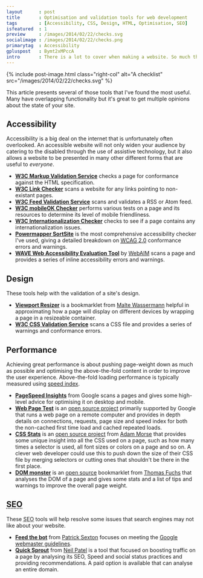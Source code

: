 ```yaml
---
layout      : post
title       : Optimisation and validation tools for web development
tags        : [Accessibility, CSS, Design, HTML, Optimisation, SEO]
isfeatured  : 1
preview     : /images/2014/02/22/checks.svg
socialimage : /images/2014/02/22/checks.png
primarytag  : Accessibility
gpluspost   : Bymt2xMPccA
intro       : There is a lot to cover when making a website. So much that it's unreasonable to manually check a site for best practices in <abbr title="Search Engine Optimisation">SEO</abbr>, performance, accessibility, style and so on. Luckily the internet has you covered with these great tools to push your site to the next level!
---
```


{% include post-image.html class="right-col" alt="A checklist" src="/images/2014/02/22/checks.svg" %}

This article presents several of those tools that I've found the most useful. Many have overlapping functionality but it's great to get multiple opinions about the state of your site.



## Accessibility

Accessibility is a big deal on the internet that is unfortunately often overlooked. An accessible website will not only widen your audience by catering to the disabled through the use of assistive technology, but it also allows a website to be presented in many other different forms that are useful to *everyone*.

- [**W3C Markup Validation Service**][16] checks a page for conformance against the HTML specification.
- [**W3C Link Checker**][17] scans a website for any links pointing to non-existant pages.
- [**W3C Feed Validation Service**][21] scans and validates a RSS or Atom feed.
- [**W3C mobileOK Checker**][22] performs various tests on a page and its resources to determine its level of mobile friendliness.
- [**W3C Internationalization Checker**][23] checks to see if a page contains any internationalization issues.
- [**Powermapper SortSite**][26] is the most comprehensive accessibility checker I've used, giving a detailed breakdown on [<abbr title="Web Content Accessibility Guidelines">WCAG</abbr> 2.0][27] conformance errors and warnings.
- [**WAVE Web Accessibility Evaluation Tool**][24] by [WebAIM][25] scans a page and provides a series of inline accessibility errors and warnings.



## Design

These tools help with the validation of a site's design.

- [**Viewport Resizer**][18] is a bookmarklet from [Malte Wassermann][19] helpful in approximating how a page will display on different devices by wrapping a page in a resizeable container.
- [**W3C CSS Validation Service**][20] scans a CSS file and provides a series of warnings and conformance errors.



## Performance

Achieving great performance is about pushing page-weight down as much as possible and optimising the above-the-fold content in order to improve the user experience. Above-the-fold loading performance is typically measured using [speed index][2].

- [**PageSpeed Insights**][1] from Google scans a pages and gives some high-level advice for optimising it on desktop and mobile.
- [**Web Page Test**][9] is an [open source project][10] primarily supported by Google that runs a web page on a remote computer and provides in depth details on connections, requests, page size and speed index for both the non-cached first time load and cached repeated loads.
- [**CSS Stats**][6] is an [open source project][8] from [Adam Morse][7] that provides some unique insight into all the CSS used on a page, such as how many times a selector is used, all font sizes or colors on a page and so on. A clever web developer could use this to push down the size of their CSS file by merging selectors or cutting ones that shouldn't be there in the first place.
- [**DOM monster**][11] is an [open source][12] bookmarklet from [Thomas Fuchs][13] that analyses the DOM of a page and gives some stats and a list of tips and warnings to improve the overall page weight.



## <abbr title="Search Engine Optimisation">SEO</abbr>

These <abbr title="Search Engine Optimisation">SEO</abbr> tools will help resolve some issues that search engines may not like about your website.

- [**Feed the bot**][3] from [Patrick Sexton][4] focuses on meeting the [Google webmaster guidelines][5].
- [**Quick Sprout**][14] from [Neil Patel][15] is a tool that focused on boosting traffic on a page by analysing its SEO, Speed and social status practices and providing recommendations. A paid option is available that can analyse an entire domain.



[1]: http://developers.google.com/speed/pagespeed/insights/
[2]: https://sites.google.com/a/webpagetest.org/docs/using-webpagetest/metrics/speed-index
[3]: http://www.feedthebot.com/
[4]: https://plus.google.com/+PatrickSexton
[5]: https://support.google.com/webmasters/answer/35769
[6]: http://www.cssstats.com/
[7]: http://mrmrs.cc/
[8]: https://github.com/mrmrs/cssstats/
[9]: http://www.webpagetest.org/
[10]: https://github.com/WPO-Foundation/webpagetest
[11]: http://mir.aculo.us/dom-monster/
[12]: https://github.com/madrobby/dom-monster
[13]: http://mir.aculo.us/
[14]: http://www.quicksprout.com/
[15]: https://twitter.com/neilpatel
[16]: http://validator.w3.org/
[17]: http://validator.w3.org/checklink
[18]: http://lab.maltewassermann.com/viewport-resizer/
[19]: https://twitter.com/MalteWassermann
[20]: http://jigsaw.w3.org/css-validator/
[21]: http://validator.w3.org/feed/
[22]: http://validator.w3.org/mobile/
[23]: http://validator.w3.org/i18n-checker/
[24]: http://wave.webaim.org/
[25]: http://webaim.org/
[26]: http://www.powermapper.com/products/sortsite/checks/accessibility-checks.htm
[27]: http://www.w3.org/TR/WCAG20/

